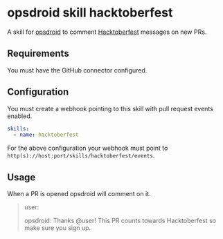 # opsdroid skill hacktoberfest

A skill for [opsdroid](https://github.com/opsdroid/opsdroid) to comment [Hacktoberfest](https://hacktoberfest.digitalocean.com/) messages on new PRs.

## Requirements

You must have the GitHub connector configured.

## Configuration

You must create a webhook pointing to this skill with pull request events enabled.

```yaml
skills:
  - name: hacktoberfest
```

For the above configuration your webhook must point to `http(s)://host:port/skills/hacktoberfest/events`.

## Usage

When a PR is opened opsdroid will comment on it.

> user: <raises PR>
>
> opsdroid: Thanks @user! This PR counts towards Hacktoberfest so make sure you sign up.

